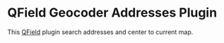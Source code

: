 # QField Geocoder Addresses Plugin

This [QField](https://github.com/opengisch/QField/) plugin search addresses and center to current map.

